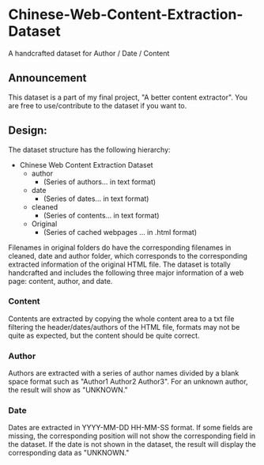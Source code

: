 # Chinese-Web-Content-Extraction-Dataset
A handcrafted dataset for Author / Date / Content 

## Announcement

This dataset is a part of my final project, "A better content extractor". You are free to use/contribute to the dataset if you want to.

## Design:

The dataset structure has the following hierarchy:

- Chinese Web Content Extraction Dataset
  - author
    - (Series of authors... in text format)
  - date
    - (Series of dates... in text format)
  - cleaned
    - (Series of contents... in text format)
  - Original
    - (Series of cached webpages ... in .html format)

Filenames in original folders do have the corresponding filenames in cleaned, date and author folder, which corresponds to the corresponding extracted information of the original HTML file. The dataset is totally handcrafted and includes the following three major information of a web page: content, author, and date.

### Content

Contents are extracted by copying the whole content area to a txt file filtering the header/dates/authors of the HTML file, formats may not be quite as expected, but the content should be quite correct.

### Author

Authors are extracted with a series of author names divided by a blank space format such as "Author1 Author2 Author3". For an unknown author, the result will show as "UNKNOWN."

### Date

Dates are extracted in YYYY-MM-DD HH-MM-SS format. If some fields are missing, the corresponding position will not show the corresponding field in the dataset. If the date is not shown in the dataset, the result will display the corresponding data as "UNKNOWN."
